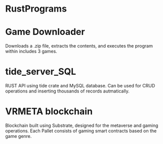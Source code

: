 # RustPrograms

<h1>Game Downloader</h1>
Downloads a .zip file, extracts the contents, and executes the program within includes 3 games.

<h1>tide_server_SQL</h1>
RUST API using tide crate and MySQL database.  Can be used for CRUD operations and inserting thousands of records autmatically.

<h1>VRMETA blockchain</h1>
Blockchain built using Substrate, designed for the metaverse and gaming operations.  Each Pallet consists of gaming smart contracts based on the game genre.
